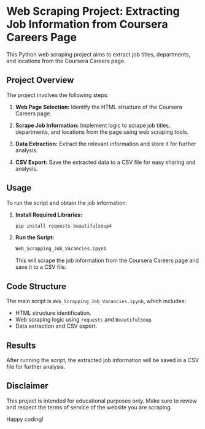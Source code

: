 # Web Scraping Project: Extracting Job Information from Coursera Careers Page

This Python web scraping project aims to extract job titles, departments, and locations from the Coursera Careers page.

## Project Overview

The project involves the following steps:

1. **Web Page Selection:** Identify the HTML structure of the Coursera Careers page.

2. **Scrape Job Information:** Implement logic to scrape job titles, departments, and locations from the page using web scraping tools.

3. **Data Extraction:** Extract the relevant information and store it for further analysis.

4. **CSV Export:** Save the extracted data to a CSV file for easy sharing and analysis.

## Usage

To run the script and obtain the job information:

1. **Install Required Libraries:**
    ```bash
    pip install requests beautifulsoup4
    ```

2. **Run the Script:**
    ```bash
    Web_Scrapping_Job_Vacancies.ipynb
    ```

   This will scrape the job information from the Coursera Careers page and save it to a CSV file.

## Code Structure

The main script is `Web_Scrapping_Job_Vacancies.ipynb`, which includes:

- HTML structure identification.
- Web scraping logic using `requests` and `BeautifulSoup`.
- Data extraction and CSV export.

## Results

After running the script, the extracted job information will be saved in a CSV file for further analysis.

## Disclaimer

This project is intended for educational purposes only. Make sure to review and respect the terms of service of the website you are scraping.

Happy coding!
